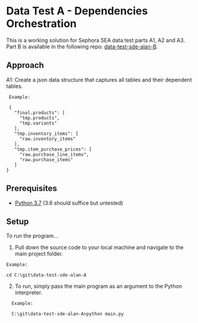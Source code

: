 # Data Test A - Dependencies Orchestration

This is a working solution for Sephora SEA data test parts A1, A2 and A3. Part B is available in the following repo: [data-test-sde-alan-B](https://github.com/emailayuen/data-test-sde-alan-B).

## Approach

A1: Create a json data structure that captures all tables and their dependent tables.
 ```
  Example:
  
  {
    "final.products": [
      "tmp.products",
      "tmp.variants"
    ],
    "tmp.inventory_items": [
      "raw.inventory_items"
    ],
    "tmp.item_purchase_prices": [
      "raw.purchase_line_items",
      "raw.purchase_items"
    ]
}
  ```

## Prerequisites

* [Python 3.7](https://www.python.org/downloads/) (3.6 should suffice but untested)


## Setup

To run the program...

  1. Pull down the source code to your local machine and navigate to the main project folder.
  
  ```
  Example:
  
  cd C:\git\data-test-sde-alan-A
  ```
  
  2. To run, simply pass the main program as an argument to the Python interpreter.

```
  Example:
  
  C:\git\data-test-sde-alan-A>python main.py
  ```
